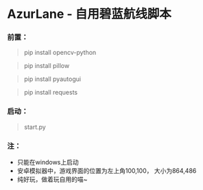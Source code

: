 # AzurLane - 自用碧蓝航线脚本

### 前置：

>pip install opencv-python

>pip install pillow

>pip install pyautogui
        
>pip install requests

### 启动：

>start.py

### 注：
+ 只能在windows上启动
+ 安卓模拟器中，游戏界面的位置为左上角100,100， 大小为864,486
+ 纯好玩，做着玩自用的喵~
